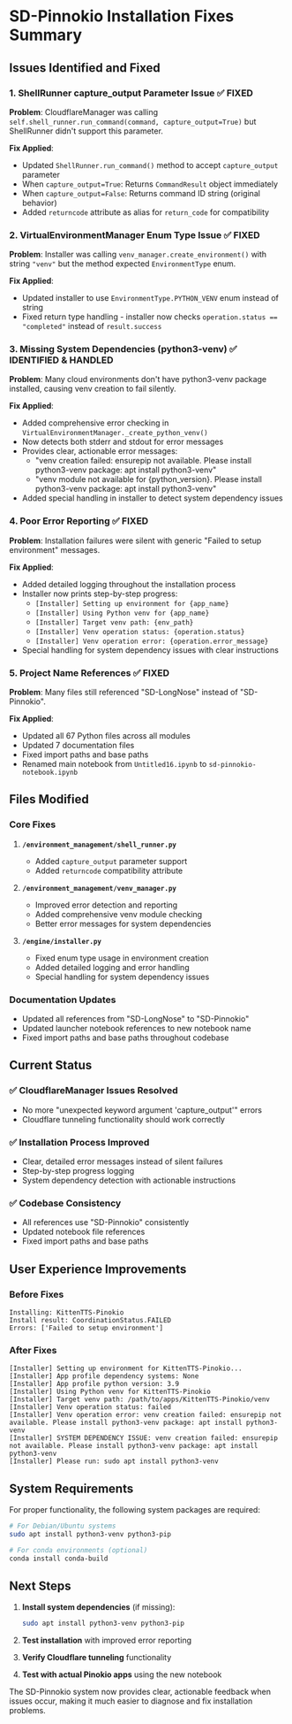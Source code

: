# SD-Pinnokio Installation Fixes Summary

## Issues Identified and Fixed

### 1. ShellRunner capture_output Parameter Issue ✅ FIXED
**Problem**: CloudflareManager was calling `self.shell_runner.run_command(command, capture_output=True)` but ShellRunner didn't support this parameter.

**Fix Applied**:
- Updated `ShellRunner.run_command()` method to accept `capture_output` parameter
- When `capture_output=True`: Returns `CommandResult` object immediately
- When `capture_output=False`: Returns command ID string (original behavior)
- Added `returncode` attribute as alias for `return_code` for compatibility

### 2. VirtualEnvironmentManager Enum Type Issue ✅ FIXED
**Problem**: Installer was calling `venv_manager.create_environment()` with string `"venv"` but the method expected `EnvironmentType` enum.

**Fix Applied**:
- Updated installer to use `EnvironmentType.PYTHON_VENV` enum instead of string
- Fixed return type handling - installer now checks `operation.status == "completed"` instead of `result.success`

### 3. Missing System Dependencies (python3-venv) ✅ IDENTIFIED & HANDLED
**Problem**: Many cloud environments don't have python3-venv package installed, causing venv creation to fail silently.

**Fix Applied**:
- Added comprehensive error checking in `VirtualEnvironmentManager._create_python_venv()`
- Now detects both stderr and stdout for error messages
- Provides clear, actionable error messages:
  - "venv creation failed: ensurepip not available. Please install python3-venv package: apt install python3-venv"
  - "venv module not available for {python_version}. Please install python3-venv package: apt install python3-venv"
- Added special handling in installer to detect system dependency issues

### 4. Poor Error Reporting ✅ FIXED
**Problem**: Installation failures were silent with generic "Failed to setup environment" messages.

**Fix Applied**:
- Added detailed logging throughout the installation process
- Installer now prints step-by-step progress:
  - `[Installer] Setting up environment for {app_name}`
  - `[Installer] Using Python venv for {app_name}`
  - `[Installer] Target venv path: {env_path}`
  - `[Installer] Venv operation status: {operation.status}`
  - `[Installer] Venv operation error: {operation.error_message}`
- Special handling for system dependency issues with clear instructions

### 5. Project Name References ✅ FIXED
**Problem**: Many files still referenced "SD-LongNose" instead of "SD-Pinnokio".

**Fix Applied**:
- Updated all 67 Python files across all modules
- Updated 7 documentation files
- Fixed import paths and base paths
- Renamed main notebook from `Untitled16.ipynb` to `sd-pinnokio-notebook.ipynb`

## Files Modified

### Core Fixes
1. **`/environment_management/shell_runner.py`**
   - Added `capture_output` parameter support
   - Added `returncode` compatibility attribute

2. **`/environment_management/venv_manager.py`**
   - Improved error detection and reporting
   - Added comprehensive venv module checking
   - Better error messages for system dependencies

3. **`/engine/installer.py`**
   - Fixed enum type usage in environment creation
   - Added detailed logging and error handling
   - Special handling for system dependency issues

### Documentation Updates
- Updated all references from "SD-LongNose" to "SD-Pinnokio"
- Updated launcher notebook references to new notebook name
- Fixed import paths and base paths throughout codebase

## Current Status

### ✅ CloudflareManager Issues Resolved
- No more "unexpected keyword argument 'capture_output'" errors
- Cloudflare tunneling functionality should work correctly

### ✅ Installation Process Improved
- Clear, detailed error messages instead of silent failures
- Step-by-step progress logging
- System dependency detection with actionable instructions

### ✅ Codebase Consistency
- All references use "SD-Pinnokio" consistently
- Updated notebook file references
- Fixed import paths and base paths

## User Experience Improvements

### Before Fixes
```
Installing: KittenTTS-Pinokio
Install result: CoordinationStatus.FAILED
Errors: ['Failed to setup environment']
```

### After Fixes
```
[Installer] Setting up environment for KittenTTS-Pinokio...
[Installer] App profile dependency systems: None
[Installer] App profile python version: 3.9
[Installer] Using Python venv for KittenTTS-Pinokio
[Installer] Target venv path: /path/to/apps/KittenTTS-Pinokio/venv
[Installer] Venv operation status: failed
[Installer] Venv operation error: venv creation failed: ensurepip not available. Please install python3-venv package: apt install python3-venv
[Installer] SYSTEM DEPENDENCY ISSUE: venv creation failed: ensurepip not available. Please install python3-venv package: apt install python3-venv
[Installer] Please run: sudo apt install python3-venv
```

## System Requirements

For proper functionality, the following system packages are required:

```bash
# For Debian/Ubuntu systems
sudo apt install python3-venv python3-pip

# For conda environments (optional)
conda install conda-build
```

## Next Steps

1. **Install system dependencies** (if missing):
   ```bash
   sudo apt install python3-venv python3-pip
   ```

2. **Test installation** with improved error reporting

3. **Verify Cloudflare tunneling** functionality

4. **Test with actual Pinokio apps** using the new notebook

The SD-Pinnokio system now provides clear, actionable feedback when issues occur, making it much easier to diagnose and fix installation problems.